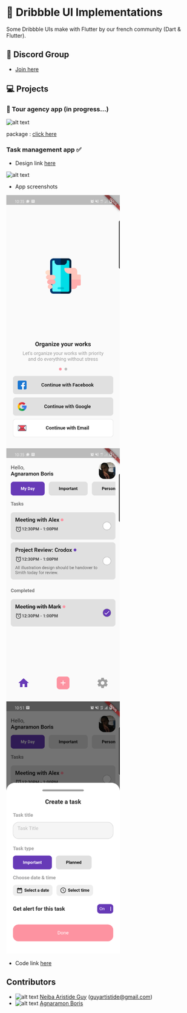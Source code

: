 # :rocket: Dribbble UI Implementations

Some Dribbble UIs make with Flutter by our french community (Dart & Flutter).

## :wave: Discord Group

- [Join here](https://discord.gg/djAshMS)

## :computer: Projects

### :construction: Tour agency app (in progress...)

![alt text](https://cdn.dribbble.com/users/1633085/screenshots/5855517/tour_agency_app_4x.jpg?compress=1&resize=1200x900 "Screens shot")

package : [click here]()

### Task management app :white_check_mark:

* Design link [here](https://dribbble.com/shots/12162589-Schedo-Task-Manager-App)

![alt text](https://cdn.dribbble.com/users/1098627/screenshots/12162589/media/80cb048feaa55c14ec7fbbb5e35de29f.jpg?compress=1&resize=1200x900 "Screens shot")

* App screenshots

<p>
  <img src="screenshots/taskapp/screen1.png" width="300" height="666" />
  <img src="screenshots/taskapp/screen2.png" width="300" height="666" />
  <img src="screenshots/taskapp/screen3.png" width="300" height="666" />
</p>

* Code link [here](https://github.com/agnamc/dribbble/tree/master/lib/task_app)

## Contributors

* ![alt text](https://avatars3.githubusercontent.com/u/10440922?s=30&u=3bf32b55ee4473fe0ce7bdb9de639538941e491a&v=4 "Neiba Avatar" ) [Neiba Aristide Guy](https://twitter.com/improvissus) (guyartistide@gmail.com)
* ![alt text](https://avatars3.githubusercontent.com/u/4026625?s=30&u=2e19b9857a206b8efb391081d6144250b4aae311&v=4 "Agnaramon Avatar" ) [Agnaramon Boris](https://twitter.com/_agnamc_)
